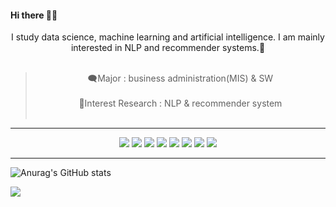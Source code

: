 #### Hi there 👋👋


<center>I study data science, machine learning and artificial intelligence. I am mainly interested in NLP and recommender systems.👻</center></br>

><center>🗨️Major : business administration(MIS) & SW</center></br>
><center>📝Interest Research : NLP & recommender system</center></br>

---
<p align="center">
<img src="https://img.shields.io/badge/Python-3776AB?style=plastic&logo=Python&logoColor=white">
<img src="https://img.shields.io/badge/PyTorch-EE4C2C?style=plastic&logo=/PyTorch&logoColor=white">
<img src="https://img.shields.io/badge/TensorFlow-FF6F00?style=plastic&logo=/TensorFlow&logoColor=white">
<img src="https://img.shields.io/badge/R-276DC3?style=plastic&logo=/R&logoColor=white">
<img src="https://img.shields.io/badge/MariaDB-003545?style=plastic&logo=/MariaDB&logoColor=white">
<img src="https://img.shields.io/badge/MySQL-4479A1?style=plastic&logo=/MySQL&logoColor=white">
<img src="https://img.shields.io/badge/MariaDB-003545?style=plastic&logo=/MariaDB&logoColor=white">
<img src="https://img.shields.io/badge/PyCharm-000000?style=plastic&logo=/PyCharm&logoColor=white">
</p>

---

![Anurag's GitHub stats](https://github-readme-stats.vercel.app/api?username=AsellaS2&show_icons=true&theme=radical)

![](https://github.com/AsellaS2/AsellaS2/assets/69001369/4fa56e31-bfcd-4dcc-90a5-b988551e3c90)



<!--
**AsellaS2/AsellaS2** is a ✨ _special_ ✨ repository because its `README.md` (this file) appears on your GitHub profile.

Here are some ideas to get you started:

- 🔭 I’m currently working on ...
- 🌱 I’m currently learning ...
- 👯 I’m looking to collaborate on ...
- 🤔 I’m looking for help with ...
- 💬 Ask me about ...
- 📫 How to reach me: ...
- 😄 Pronouns: ...
- ⚡ Fun fact: ...
-->
